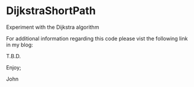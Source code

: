 # DijkstraShortPath
Experiment with the Dijkstra algorithm

For additional information regarding this code please vist the following link in my blog:

T.B.D.

Enjoy;

John

